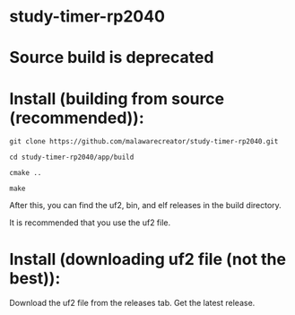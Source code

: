 # study-timer-rp2040

# Source build is deprecated
# Install (building from source (recommended)):
`git clone https://github.com/malawarecreator/study-timer-rp2040.git`

`cd study-timer-rp2040/app/build`

`cmake ..`

`make`

After this, you can find the uf2, bin, and elf releases in the build directory.

It is recommended that you use the uf2 file.

# Install (downloading uf2 file (not the best)):

Download the uf2 file from the releases tab. Get the latest release.

